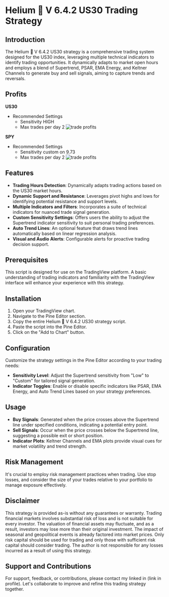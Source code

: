 # Helium 🎈 V 6.4.2 US30 Trading Strategy

## Introduction

The Helium 🎈 V 6.4.2 US30 strategy is a comprehensive trading system designed for the US30 index, leveraging multiple technical indicators to identify trading opportunities. It dynamically adapts to market open hours and employs a blend of Supertrend, PSAR, EMA Energy, and Keltner Channels to generate buy and sell signals, aiming to capture trends and reversals.

## Profits
**US30**
- Recommended Settings
  - Sensitivity HIGH
  - Max trades per day 2
![trade profits](https://imgur.com/1bfc00b5-9a7d-47b7-aa53-6770404eac5b)

**SPY**
- Recommended Settings
  - Sensitivity custom on 9.73
  - Max trades per day 2
![trade profits](https://imgur.com/5fc8e682-2efc-4477-a666-6ae36f46cee2)

## Features

- **Trading Hours Detection**: Dynamically adapts trading actions based on the US30 market hours.
- **Dynamic Support and Resistance**: Leverages pivot highs and lows for identifying potential resistance and support levels.
- **Multiple Indicators and Filters**: Incorporates a suite of technical indicators for nuanced trade signal generation.
- **Custom Sensitivity Settings**: Offers users the ability to adjust the Supertrend indicator sensitivity to suit personal trading preferences.
- **Auto Trend Lines**: An optional feature that draws trend lines automatically based on linear regression analysis.
- **Visual and Audio Alerts**: Configurable alerts for proactive trading decision support.

## Prerequisites

This script is designed for use on the TradingView platform. A basic understanding of trading indicators and familiarity with the TradingView interface will enhance your experience with this strategy.

## Installation

1. Open your TradingView chart.
2. Navigate to the Pine Editor section.
3. Copy the entire Helium 🎈 V 6.4.2 US30 strategy script.
4. Paste the script into the Pine Editor.
5. Click on the "Add to Chart" button.

## Configuration

Customize the strategy settings in the Pine Editor according to your trading needs:
- **Sensitivity Level**: Adjust the Supertrend sensitivity from "Low" to "Custom" for tailored signal generation.
- **Indicator Toggles**: Enable or disable specific indicators like PSAR, EMA Energy, and Auto Trend Lines based on your strategy preferences.

## Usage

- **Buy Signals**: Generated when the price crosses above the Supertrend line under specified conditions, indicating a potential entry point.
- **Sell Signals**: Occur when the price crosses below the Supertrend line, suggesting a possible exit or short position.
- **Indicator Plots**: Keltner Channels and EMA plots provide visual cues for market volatility and trend strength.

## Risk Management

It's crucial to employ risk management practices when trading. Use stop losses, and consider the size of your trades relative to your portfolio to manage exposure effectively.

## Disclaimer

This strategy is provided as-is without any guarantees or warranty. Trading financial markets involves substantial risk of loss and is not suitable for every investor. The valuation of financial assets may fluctuate, and as a result, investors may lose more than their original investment. The impact of seasonal and geopolitical events is already factored into market prices. Only risk capital should be used for trading and only those with sufficient risk capital should consider trading. The author is not responsible for any losses incurred as a result of using this strategy.

## Support and Contributions

For support, feedback, or contributions, please contact my linked in (link in profile). Let's collaborate to improve and refine this trading strategy together.
